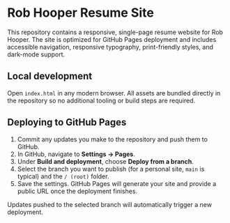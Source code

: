 # Rob Hooper Resume Site

This repository contains a responsive, single-page resume website for Rob Hooper. The site is
optimized for GitHub Pages deployment and includes accessible navigation, responsive typography,
print-friendly styles, and dark-mode support.

## Local development

Open `index.html` in any modern browser. All assets are bundled directly in the repository so no
additional tooling or build steps are required.

## Deploying to GitHub Pages

1. Commit any updates you make to the repository and push them to GitHub.
2. In GitHub, navigate to **Settings → Pages**.
3. Under **Build and deployment**, choose **Deploy from a branch**.
4. Select the branch you want to publish (for a personal site, `main` is typical) and the `/ (root)` folder.
5. Save the settings. GitHub Pages will generate your site and provide a public URL once the deployment finishes.

Updates pushed to the selected branch will automatically trigger a new deployment.
